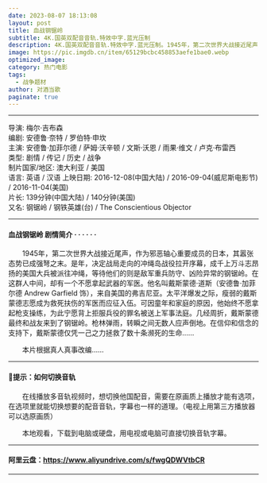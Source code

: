 ```yaml
---
date: 2023-08-07 18:13:08
layout: post
title: 血战钢锯岭
subtitle: 4K.国英双配音音轨.特效中字.蓝光压制
description: 4K.国英双配音音轨.特效中字.蓝光压制。1945年，第二次世界大战接近尾声，作为邪恶轴心重要成员的日本，其嚣张态势已成强弩之末。是年，决定战局走向的冲绳岛战役拉开序幕，成千上万斗志昂扬的美国大兵被派往冲绳，等待他们的则是敌军重兵防守、凶险异常的钢锯岭......
image: https://pic.imgdb.cn/item/65129bcbc458853aefe1bae0.webp
optimized_image: 
category: 热门电影
tags:
  - 战争题材
author: 对酒当歌
paginate: true
---
```


---

导演: 梅尔·吉布森  
编剧: 安德鲁·奈特 / 罗伯特·申坎  
主演: 安德鲁·加菲尔德 / 萨姆·沃辛顿 / 文斯·沃恩 / 雨果·维文 / 卢克·布雷西  
类型: 剧情 / 传记 / 历史 / 战争  
制片国家/地区: 澳大利亚 / 美国  
语言: 英语 / 汉语
上映日期: 2016-12-08(中国大陆) / 2016-09-04(威尼斯电影节) / 2016-11-04(美国)  
片长: 139分钟(中国大陆) / 140分钟(美国)  
又名: 钢锯岭 / 钢铁英雄(台) / The Conscientious Objector  

---

#### 血战钢锯岭 剧情简介 · · · · · ·

　　1945年，第二次世界大战接近尾声，作为邪恶轴心重要成员的日本，其嚣张态势已成强弩之末。是年，决定战局走向的冲绳岛战役拉开序幕，成千上万斗志昂扬的美国大兵被派往冲绳，等待他们的则是敌军重兵防守、凶险异常的钢锯岭。在这群人中间，却有一个不愿拿起武器的军医。他名叫戴斯蒙德·道斯（安德鲁·加菲尔德 Andrew Garfield 饰），来自美国的弗吉尼亚。太平洋爆发之际，瘦弱的戴斯蒙德志愿成为救死扶伤的军医而应征入伍。可因童年和家庭的原因，他始终不愿拿起枪支操练，为此宁愿背上拒服兵役的罪名被送上军事法庭。几经周折，戴斯蒙德最终和战友来到了钢锯岭。枪林弹雨，转瞬之间无数人应声倒地。在信仰和信念的支持下，戴斯蒙德仅凭一己之力拯救了数十条濒死的生命……

　　本片根据真人真事改编……  

---

#### 🔔提示：如何切换音轨

　　在线播放多音轨视频时，想切换他国配音，需要在原画质上播放才能有选项，在选项里就能切换想要的配音音轨，字幕也一样的道理。（电视上用第三方播放器可以选原画质）

　　本地观看，下载到电脑或硬盘，用电视或电脑可直接切换音轨字幕。

---

#### 阿里云盘：<https://www.aliyundrive.com/s/fwgQDWVtbCR>

---
